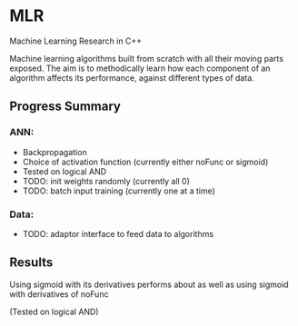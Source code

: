 # MLR

Machine Learning Research in C++

Machine learning algorithms built from scratch with all their moving parts exposed. The aim is to methodically learn how each component of an algorithm affects its performance, against different types of data. 

## Progress Summary

### ANN:
- Backpropagation
- Choice of activation function (currently either noFunc or sigmoid)
- Tested on logical AND
- TODO: init weights randomly (currently all 0)
- TODO: batch input training (currently one at a time)

### Data:
- TODO: adaptor interface to feed data to algorithms

## Results

Using sigmoid with its derivatives performs about as well as using sigmoid with derivatives of noFunc

(Tested on logical AND)
